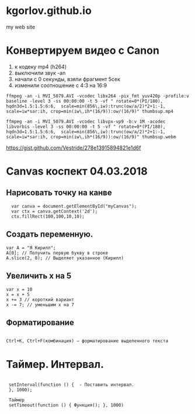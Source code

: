 # kgorlov.github.io
my web site

# Конвертируем видео с Canon

1. к кодеку mp4 (h264)
2. выключили звук -an
3. начали с 0 секунды, взяли фрагмент 5сек
4. изменили соотношение с 4:3 на 16:9

```
ffmpeg -an -i MVI_5079.AVI -vcodec libx264 -pix_fmt yuv420p -profile:v baseline -level 3 -ss 00:00:00 -t 5 -vf " rotate=0*(PI/180), hqdn3d=1.5:1.5:6:6,  scale=min(856\,iw):trunc(ow/a/2)*2+1:-1, scale=iw*sar:ih, crop=min(iw\,ih*(16/9)):ow/(16/9)" thumbsup.mp4
```

```
ffmpeg -an -i MVI_5079.AVI -vcodec libvpx-vp9 -b:v 1M -acodec libvorbis -level 3 -ss 00:00:00 -t 5 -vf " rotate=0*(PI/180), hqdn3d=1.5:1.5:6:6,  scale=min(856\,iw):trunc(ow/a/2)*2+1:-1, scale=iw*sar:ih, crop=min(iw\,ih*(16/9)):ow/(16/9)" thumbsup.webm
```
https://gist.github.com/Vestride/278e13915894821e1d6f


# Canvas коспект 04.03.2018

## Нарисовать точку на канве

```
  var canva = document.getElementById("myCanvas");
  var ctx = canva.getContext('2d');      
  ctx.fillRect(100,100,10,10); 
```

## Создать переменную.

```
var A = "Я Кирилл";
A[0]; // Получить первую букву в строке
A.slice(2, 8); // Выделяет указанное (Кирилл)
```
## Увеличить x на 5

```
var x = 10
x = x + 5
x += 3 // короткий вариант
x -= 7; // уменьшим x на 7
```

## Форматирование

```

Ctrl+K, Ctrl+F(комбинация) — форматирование выделенного текста

```

# Таймер. Интервал.

```

 setInterval(function () {  - Поставить интервал.
 }, 1000);

 Таймер 
 setTimeout(function () { Функция(); }, 1000) 

